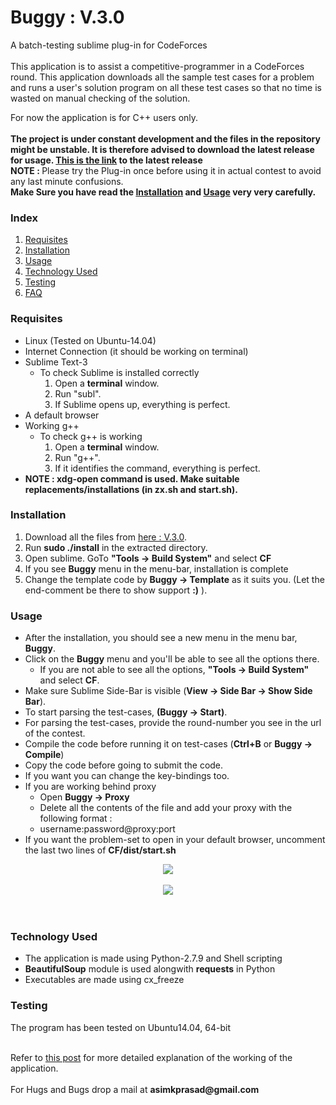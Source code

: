 <h1>Buggy : V.3.0</h1>

A batch-testing sublime plug-in for CodeForces
<br><br>
This application is to assist a competitive-programmer in a CodeForces round. This application downloads all the sample test cases for a problem and runs a user&#39;s solution program on all these test cases so that no time is wasted on manual checking of the solution.

For now the application is for C++ users only.
<br>
<br>
<b>The project is under constant development and the files in the repository might be unstable. It is therefore advised to download the latest release for usage. <a href="https://github.com/pakhandi/Buggy---Linux/archive/V.2.2.zip">This is the link</a> to the latest release</b>
<br>
<b>NOTE : </b>Please try the Plug-in once before using it in actual contest to avoid any last minute confusions.<br>
<b>Make Sure you have read the <a href="#installation">Installation</a> and <a href="#usage">Usage</a> very very carefully.</b>
<br>

<h3>Index</h3>
<ol>
<li><a href="#requisites">Requisites</a></li>
<li><a href="#installation">Installation</a></li>
<li><a href="#usage">Usage</a></li>
<li><a href="#techused">Technology Used</a></li>
<li><a href="#testing">Testing</a></li>
<li><a href="http://bugecode.com/post.php?pid=121" target="_blank">FAQ</a></li>
</ol>

<a name="requisites"><h3>Requisites</h3></a>
<ul>
<li>Linux (Tested on Ubuntu-14.04)</li>
<li>Internet Connection (it should be working on terminal)</li>
<li>Sublime Text-3
	<ul>
	<li>To check Sublime is installed correctly
		<ol>
		<li>Open a <b>terminal</b> window.</li>
		<li>Run "subl".</li>
		<li>If Sublime opens up, everything is perfect.</li>
		</ol>
	</li>
	</ul>
</li>
<li>A default browser</li>
<li>Working g++
	<ul>
	<li>To check g++ is working
		<ol>
		<li>Open a <b>terminal</b> window.</li>
		<li>Run "g++".</li>
		<li>If it identifies the command, everything is perfect.</li>
		</ol>
	</li>
	</ul>
</li>
<li><b>NOTE : xdg-open command is used. Make suitable replacements/installations (in zx.sh and start.sh).</b></li>
</ul>

<a name="installation"><h3>Installation</h3></a>
<ol>
<li>Download all the files from <a href="https://github.com/pakhandi/Buggy---Linux/archive/V.3.0.zip">here : V.3.0</a>.</li>
<li>Run <b>sudo ./install</b> in the extracted directory.</li>
<li>Open sublime. GoTo <b>"Tools -> Build System"</b> and select <b>CF</b></li>
<li>If you see <b>Buggy</b> menu in the menu-bar, installation is complete</li>
<li>Change the template code by <b>Buggy -> Template</b> as it suits you. (Let the end-comment be there to show support <b>:)</b> ).</li>

</ol>



<a name="usage"><h3>Usage</h3></a>
<ul>
<li>After the installation, you should see a new menu in the menu bar, <b>Buggy</b>.</li>
<li>Click on the <b>Buggy</b> menu and you&#39;ll be able to see all the options there.
	<ul>
	<li>If you are not able to see all the options, <b>"Tools -> Build System"</b> and select <b>CF</b>.</li>
	</ul>
</li>
<li>Make sure Sublime Side-Bar is visible (<b>View -> Side Bar -> Show Side Bar</b>).</li>
<li>To start parsing the test-cases, <b>(Buggy -> Start)</b>.</li>
<li>For parsing the test-cases, provide the round-number you see in the url of the contest.</li>
<li>Compile the code before running it on test-cases (<b>Ctrl+B</b> or <b>Buggy -> Compile</b>)</li>
<li>Copy the code before going to submit the code.</li>
<li>If you want you can change the key-bindings too.</li>
<li>If you are working behind proxy
	<ul>
	<li>Open <b>Buggy -> Proxy</b></li>
	<li>Delete all the contents of the file and add your proxy with the following format :</li>
	<li>username:password@proxy:port</li>
	</ul>
</li>
<li>If you want the problem-set to open in your default browser, uncomment the last two lines of <b>CF/dist/start.sh</b> </li>
</ul>
<center><img src="https://github.com/pakhandi/Buggy---Linux/blob/master/src_linux/menu.jpg?raw=true"></center>
<br>
<center><img src="https://github.com/pakhandi/Buggy---Linux/blob/master/src_linux/CF.JPG?raw=true"></center>
<br><br>


<a name="techused"><h3>Technology Used</h3></a>
<ul>
<li>The application is made using Python-2.7.9 and Shell scripting</li>
<li><b>BeautifulSoup</b> module is used alongwith <b>requests</b> in Python</li>
<li>Executables are made using cx_freeze</li>
</ul>

<a name="testing"><h3>Testing</h3></a>
The program has been tested on Ubuntu14.04, 64-bit

<br>
Refer to <a href="http://bugecode.com/post.php?pid=118" target="_blank">this post</a> for more detailed explanation of the working of the application.
<br>
<br>
For Hugs and Bugs drop a mail at <b>asimkprasad@gmail.com</b>

